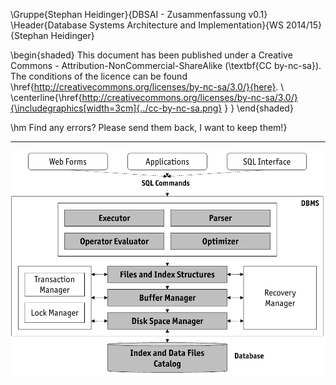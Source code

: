 \Gruppe{Stephan Heidinger}{DBSAI - Zusammenfassung v0.1}
\Header{Database Systems Architecture and Implementation}{WS 2014/15}{Stephan Heidinger}

\begin{shaded}
This document has been published under a Creative Commons - Attribution-NonCommercial-ShareAlike (\textbf{CC by-nc-sa}). The conditions of the licence can be found \href{http://creativecommons.org/licenses/by-nc-sa/3.0/}{here}. \\
\centerline{\href{http://creativecommons.org/licenses/by-nc-sa/3.0/}{\includegraphics[width=3cm]{../cc-by-nc-sa.png} } }
\end{shaded}

\hm
Find any errors? Please send them back, I want to keep them!}

- - - -

![Course Structure](images/CourseStructure.png)
